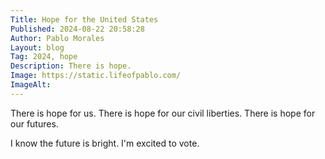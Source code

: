 ```yaml
---
Title: Hope for the United States
Published: 2024-08-22 20:58:28
Author: Pablo Morales
Layout: blog
Tag: 2024, hope
Description: There is hope. 
Image: https://static.lifeofpablo.com/
ImageAlt: 
---
```



There is hope for us. There is hope for our civil liberties. There is hope for our futures. 

 I know the future is bright. I'm excited to vote.

